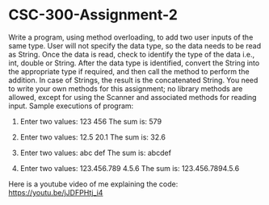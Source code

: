 # CSC-300-Assignment-2

Write a program, using method overloading, to add two user inputs of the same type. User will not
specify the data type, so the data needs to be read as String. Once the data is read, check to identify the
type of the data i.e., int, double or String. After the data type is identified, convert the String into the
appropriate type if required, and then call the method to perform the addition. In case of Strings, the result
is the concatenated String. You need to write your own methods for this assignment; no library methods
are allowed, except for using the Scanner and associated methods for reading input.
Sample executions of program:


1. Enter two values: 123 456
The sum is: 579

2. Enter two values: 12.5 20.1
The sum is: 32.6

3. Enter two values: abc def
The sum is: abcdef

4. Enter two values: 123.456.789 4.5.6
The sum is: 123.456.7894.5.6



Here is a youtube video of me explaining the code:
https://youtu.be/jJDFPHtj_i4
